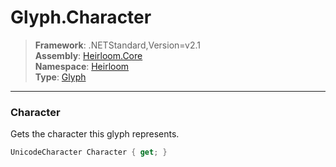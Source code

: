# Glyph.Character

> **Framework**: .NETStandard,Version=v2.1  
> **Assembly**: [Heirloom.Core][0]  
> **Namespace**: [Heirloom][0]  
> **Type**: [Glyph][1]

--------------------------------------------------------------------------------

### Character

Gets the character this glyph represents.

```cs
UnicodeCharacter Character { get; }
```

[0]: ../Heirloom.Core.md
[1]: Heirloom.Glyph.md
